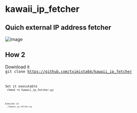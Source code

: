 # kawaii_ip_fetcher
<h2>Quich external IP address fetcher</h2>


![image](https://github.com/tximista64/kawaii_ip_fetcher/assets/91343277/014d7671-666e-48fa-82c0-83631bbecbc9)


<h2>How 2</h2>

Download it<br />
<code>git clone https://github.com/tximista64/kawaii_ip_fetcher<code><br />

Set it executable <br />
<code>chmod +x kawaii_ip_fetcher.py<code> <br />

Execute it <br />
<code>./kawaii_ip_fetcher.py<code>

